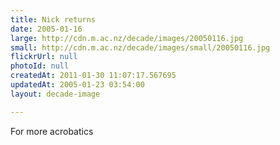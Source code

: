 ```yaml
---
title: Nick returns
date: 2005-01-16
large: http://cdn.m.ac.nz/decade/images/20050116.jpg
small: http://cdn.m.ac.nz/decade/images/small/20050116.jpg
flickrUrl: null
photoId: null
createdAt: 2011-01-30 11:07:17.567695
updatedAt: 2005-01-23 03:54:00
layout: decade-image

---
```

For more acrobatics
